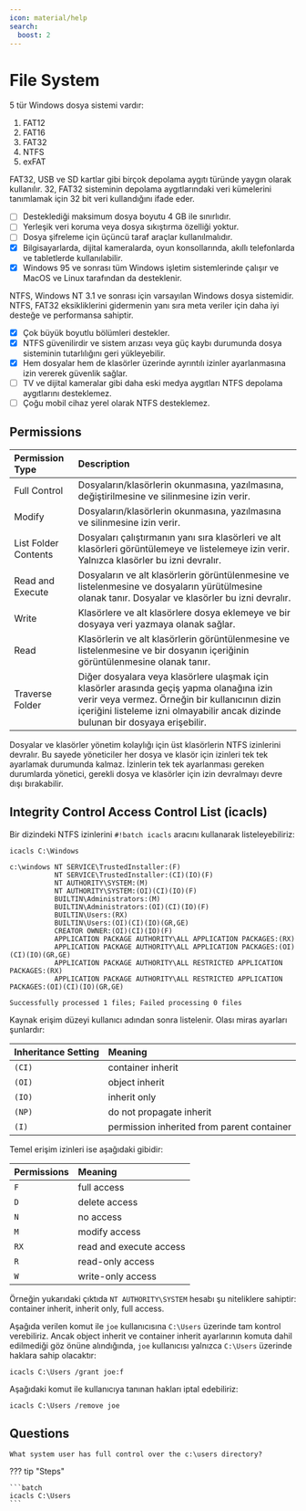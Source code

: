 ```yaml
---
icon: material/help
search:
  boost: 2
---
```


# File System

5 tür Windows dosya sistemi vardır:

1. FAT12
2. FAT16
3. FAT32
4. NTFS
5. exFAT

FAT32, USB ve SD kartlar gibi birçok depolama aygıtı türünde yaygın olarak kullanılır. 32, FAT32 sisteminin depolama aygıtlarındaki veri kümelerini tanımlamak için 32 bit veri kullandığını ifade eder.

* [ ] Desteklediği maksimum dosya boyutu 4 GB ile sınırlıdır.
* [ ] Yerleşik veri koruma veya dosya sıkıştırma özelliği yoktur.
* [ ] Dosya şifreleme için üçüncü taraf araçlar kullanılmalıdır.
* [x] Bilgisayarlarda, dijital kameralarda, oyun konsollarında, akıllı telefonlarda ve tabletlerde kullanılabilir.
* [x] Windows 95 ve sonrası tüm Windows işletim sistemlerinde çalışır ve MacOS ve Linux tarafından da desteklenir.

NTFS, Windows NT 3.1 ve sonrası için varsayılan Windows dosya sistemidir. NTFS, FAT32 eksikliklerini gidermenin yanı sıra meta veriler için daha iyi desteğe ve performansa sahiptir.

* [x] Çok büyük boyutlu bölümleri destekler.
* [x] NTFS güvenilirdir ve sistem arızası veya güç kaybı durumunda dosya sisteminin tutarlılığını geri yükleyebilir.
* [x] Hem dosyalar hem de klasörler üzerinde ayrıntılı izinler ayarlanmasına izin vererek güvenlik sağlar.
* [ ] TV ve dijital kameralar gibi daha eski medya aygıtları NTFS depolama aygıtlarını desteklemez.
* [ ] Çoğu mobil cihaz yerel olarak NTFS desteklemez.

## Permissions

| Permission Type | Description |
|:---|:---|
| Full Control | Dosyaların/klasörlerin okunmasına, yazılmasına, değiştirilmesine ve silinmesine izin verir. |
| Modify | Dosyaların/klasörlerin okunmasına, yazılmasına ve silinmesine izin verir. |
| List Folder Contents | Dosyaları çalıştırmanın yanı sıra klasörleri ve alt klasörleri görüntülemeye ve listelemeye izin verir. Yalnızca klasörler bu izni devralır. |
| Read and Execute | Dosyaların ve alt klasörlerin görüntülenmesine ve listelenmesine ve dosyaların yürütülmesine olanak tanır. Dosyalar ve klasörler bu izni devralır. |
| Write | Klasörlere ve alt klasörlere dosya eklemeye ve bir dosyaya veri yazmaya olanak sağlar. |
| Read | Klasörlerin ve alt klasörlerin görüntülenmesine ve listelenmesine ve bir dosyanın içeriğinin görüntülenmesine olanak tanır. |
| Traverse Folder | Diğer dosyalara veya klasörlere ulaşmak için klasörler arasında geçiş yapma olanağına izin verir veya vermez. Örneğin bir kullanıcının dizin içeriğini listeleme izni olmayabilir ancak dizinde bulunan bir dosyaya erişebilir. |

Dosyalar ve klasörler yönetim kolaylığı için üst klasörlerin NTFS izinlerini devralır. Bu sayede yöneticiler her dosya ve klasör için izinleri tek tek ayarlamak durumunda kalmaz. İzinlerin tek tek ayarlanması gereken durumlarda yönetici, gerekli dosya ve klasörler için izin devralmayı devre dışı bırakabilir.

## Integrity Control Access Control List (icacls)

Bir dizindeki NTFS izinlerini `#!batch icacls` aracını kullanarak listeleyebiliriz:

```batch
icacls C:\Windows
```

```text title="Output"
c:\windows NT SERVICE\TrustedInstaller:(F)
           NT SERVICE\TrustedInstaller:(CI)(IO)(F)
           NT AUTHORITY\SYSTEM:(M)
           NT AUTHORITY\SYSTEM:(OI)(CI)(IO)(F)
           BUILTIN\Administrators:(M)
           BUILTIN\Administrators:(OI)(CI)(IO)(F)
           BUILTIN\Users:(RX)
           BUILTIN\Users:(OI)(CI)(IO)(GR,GE)
           CREATOR OWNER:(OI)(CI)(IO)(F)
           APPLICATION PACKAGE AUTHORITY\ALL APPLICATION PACKAGES:(RX)
           APPLICATION PACKAGE AUTHORITY\ALL APPLICATION PACKAGES:(OI)(CI)(IO)(GR,GE)
           APPLICATION PACKAGE AUTHORITY\ALL RESTRICTED APPLICATION PACKAGES:(RX)
           APPLICATION PACKAGE AUTHORITY\ALL RESTRICTED APPLICATION PACKAGES:(OI)(CI)(IO)(GR,GE)

Successfully processed 1 files; Failed processing 0 files
```

Kaynak erişim düzeyi kullanıcı adından sonra listelenir. Olası miras ayarları şunlardır:

| Inheritance Setting | Meaning |
|:---|:---|
| `(CI)` | container inherit |
| `(OI)` | object inherit |
| `(IO)` | inherit only |
| `(NP)` | do not propagate inherit |
| `(I)` | permission inherited from parent container |

Temel erişim izinleri ise aşağıdaki gibidir:

| Permissions | Meaning |
|:---|:---|
| `F` | full access |
| `D` | delete access |
| `N` | no access |
| `M` | modify access |
| `RX` | read and execute access |
| `R` | read-only access |
| `W` | write-only access |

Örneğin yukarıdaki çıktıda `NT AUTHORITY\SYSTEM` hesabı şu niteliklere sahiptir: container inherit, inherit only, full access.

Aşağıda verilen komut ile `joe` kullanıcısına `C:\Users` üzerinde tam kontrol verebiliriz. Ancak object inherit ve container inherit ayarlarının komuta dahil edilmediği göz önüne alındığında, `joe` kullanıcısı yalnızca `C:\Users` üzerinde haklara sahip olacaktır:

```batch
icacls C:\Users /grant joe:f
```

Aşağıdaki komut ile kullanıcıya tanınan hakları iptal edebiliriz:

```batch
icacls C:\Users /remove joe
```

## Questions

```text
What system user has full control over the c:\users directory?
```

??? tip "Steps"

    ```batch
    icacls C:\Users
    ```
